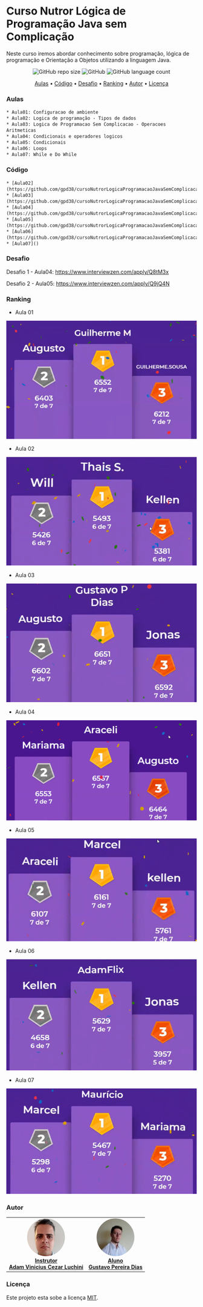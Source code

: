 # Curso Nutror Lógica de Programação Java sem Complicação

Neste curso iremos abordar conhecimento sobre programação, lógica de programação e Orientação a Objetos utilizando a linguagem Java.

<p align="center">
	<img alt="GitHub repo size" src="https://img.shields.io/github/repo-size/gpd38/cursoNutrorLogicaProgramacaoJavaSemComplicacao">
	<img alt="GitHub" src="https://img.shields.io/github/license/gpd38/cursoNutrorLogicaProgramacaoJavaSemComplicacao">
	<img alt="GitHub language count" src="https://img.shields.io/github/languages/count/gpd38/cursoNutrorLogicaProgramacaoJavaSemComplicacao">
</p>

<p align="center">
	<a href="#Aulas">Aulas</a> •
	<a href="#Código">Código</a> •
	<a href="#Desafio">Desafio</a> •
	<a href="#Ranking">Ranking</a> •
	<a href="#Autor">Autor</a> •
	<a href="#Licença">Licença</a>
</p>

### Aulas

	* Aula01: Configuracao de ambiente
	* Aula02: Logica de programação - Tipos de dados
	* Aula03: Logica de Programacao Sem Complicacao - Operacoes Aritmeticas
	* Aula04: Condicionais e operadores logicos
	* Aula05: Condicionais
	* Aula06: Loops
	* Aula07: While e Do While

### Código

	* [Aula02](https://github.com/gpd38/cursoNutrorLogicaProgramacaoJavaSemComplicacao/tree/main/material/aula02)
	* [Aula03](https://github.com/gpd38/cursoNutrorLogicaProgramacaoJavaSemComplicacao/tree/main/material/aula03)
	* [Aula04](https://github.com/gpd38/cursoNutrorLogicaProgramacaoJavaSemComplicacao/tree/main/material/aula04)
	* [Aula05](https://github.com/gpd38/cursoNutrorLogicaProgramacaoJavaSemComplicacao/tree/main/material/aula05)
	* [Aula06](https://github.com/gpd38/cursoNutrorLogicaProgramacaoJavaSemComplicacao/tree/main/material/aula06)
	* [Aula07]()

### Desafio

Desafio 1 - Aula04: https://www.interviewzen.com/apply/Q8tM3x

Desafio 2 - Aula05: https://www.interviewzen.com/apply/Q9jQ4N

### Ranking

- Aula 01

![1º Guilherme M, 2º Augusto, 3º Guilherme Souza](https://github.com/gpd38/cursoNutrorLogicaProgramacaoJavaSemComplicacao/blob/main/img/rankingAula01.png)

- Aula 02

![1º Thais S, 2º Will, 3º Kellen](https://github.com/gpd38/cursoNutrorLogicaProgramacaoJavaSemComplicacao/blob/main/img/rankingAula02.png)

- Aula 03

![1º Gustavo P Dias, 2º Augusto, 3º Jonas](https://github.com/gpd38/cursoNutrorLogicaProgramacaoJavaSemComplicacao/blob/main/img/rankingAula03.png)

- Aula 04

![1º Araceli, 2º Mariama, 3º Augusto](https://github.com/gpd38/cursoNutrorLogicaProgramacaoJavaSemComplicacao/blob/main/img/rankingAula04.png)

- Aula 05

![1º Marcel, 2º Aracelia, 3º Kellen](https://github.com/gpd38/cursoNutrorLogicaProgramacaoJavaSemComplicacao/blob/main/img/rankingAula05.png)

- Aula 06

![1º Jardeson, 2º Kellen, 3º Jonas](https://github.com/gpd38/cursoNutrorLogicaProgramacaoJavaSemComplicacao/blob/main/img/rankingAula06.png)

- Aula 07

![1º Maurício, 2º Marcel, 3º Mariama](https://github.com/gpd38/cursoNutrorLogicaProgramacaoJavaSemComplicacao/blob/main/img/rankingAula07.png)


### Autor

<table>
	<tr>
		<td align="center">
			<a href="https://www.linkedin.com/in/adamviniciusqa/">
				<img style="border-radius: 50%;" src="https://github.com/gpd38/cursoNutrorLogicaProgramacaoJavaSemComplicacao/blob/main/img/adam.png" width="100px;" alt="Adam Vinicius Cezar Luchini"/>
				<br /><b>Instrutor<br>Adam Vinicius Cezar Luchini</b>
			</a>
			<br />
		</td>
		<td align="center">
			<a href="https://www.linkedin.com/in/gustavopereiradias">
				<img style="border-radius: 50%;" src="https://github.com/gpd38/cursoNutrorLogicaProgramacaoJavaSemComplicacao/blob/main/img/gustavo.png" width="100px;" alt="Gustavo Pereira Dias"/>
				<br /><b>Aluno<br>Gustavo Pereira Dias</b>
			</a>
			<br />
		</td>
	</tr>
</table>


### Licença

Este projeto esta sobe a licença [MIT](./LICENSE).
